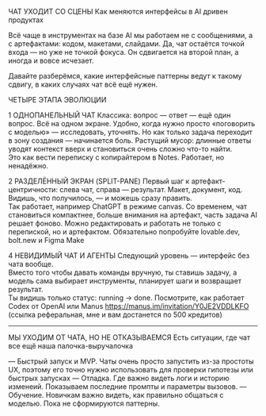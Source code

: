 

ЧАТ УХОДИТ СО СЦЕНЫ
Как меняются интерфейсы в AI дривен продуктах

Всё чаще в инструментах на базе AI мы работаем не с сообщениями, а с артефактами: кодом, макетами, слайдами. Да, чат остаётся точкой входа — но уже не точкой фокуса. Он сдвигается на второй план, а иногда и вовсе исчезает. 

Давайте разберёмся, какие интерфейсные паттерны ведут к такому сдвигу, в каких случаях чат всё ещё нужен.

ЧЕТЫРЕ ЭТАПА ЭВОЛЮЦИИ

1 ОДНОПАНЕЛЬНЫЙ ЧАТ
Классика: вопрос — ответ — ещё один вопрос. Всё на одном экране. Удобно, когда нужно просто «поговорить с моделью» — исследовать, уточнять. Но как только задача переходит в зону создания — начинается боль. Растущий мусор: длинные ответы уводят контекст вверх и становиться очень сложно что-то найти.  
Это как вести переписку с копирайтером в Notes. Работает, но ненадёжно.

2 РАЗДЕЛЁННЫЙ ЭКРАН (SPLIT-PANE)
Первый шаг к артефакт-центричности: слева чат, справа — результат. Макет, документ, код. Видишь, что получилось, — и можешь сразу править.  
Так работает, например ChatGPT в режиме canvas. Со временем, чат становиться компактнее, больше внимания на артефакт, часть задача AI решает фоново. Можно редактировать и работать не только с перепиской, но и артефактом. Обязательно попробуйте lovable.dev, bolt.new и Figma Make

4 НЕВИДИМЫЙ ЧАТ И АГЕНТЫ
Следующий уровень — интерфейс без чата вообще.  
Вместо того чтобы давать команды вручную, ты ставишь задачу, а модель сама выбирает инструменты, планирует шаги и возвращает результат.  
Ты видишь только статус: running → done. Посмотрите, как работает Codex от OpenAI или Manus https://manus.im/invitation/Y0JE2VDDLKFO (ссылка реферальная, мне и вам достанется по 500 кредитов) 


---


МЫ УХОДИМ ОТ ЧАТА, НО НЕ ОТКАЗЫВАЕМСЯ
Есть ситуации, где чат все ещё наша палочка-выручалочка

— Быстрый запуск и MVP. Чаты очень просто запустить из-за простоты UX, поэтому его точно нужно использовать для проверки гипотезы или быстрых запусках 
— Отладка. Где важно видеть логи и историю изменеий. Показываем последние промпты и параметры вызовов.
— Обучение. Новичкам важно видеть, как правильно общаться с моделью. Пока не сформируются паттерны.